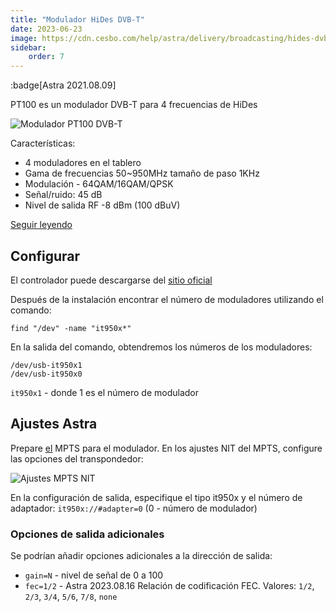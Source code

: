 ```yaml
---
title: "Modulador HiDes DVB-T"
date: 2023-06-23
image: https://cdn.cesbo.com/help/astra/delivery/broadcasting/hides-dvb-t-modulator/pt100.jpeg
sidebar:
    order: 7
---
```


:badge[Astra 2021.08.09]

PT100 es un modulador DVB-T para 4 frecuencias de HiDes

![Modulador PT100 DVB-T](https://cdn.cesbo.com/help/astra/delivery/broadcasting/hides-dvb-t-modulator/pt100.jpeg)

Características:

- 4 moduladores en el tablero
- Gama de frecuencias 50~950MHz tamaño de paso 1KHz
- Modulación - 64QAM/16QAM/QPSK
- Señal/ruido: 45 dB
- Nivel de salida RF -8 dBm (100 dBuV)

[Seguir leyendo](http://www.hides.com.tw/product_pt100_eng.html)

## Configurar[](/es/astra/delivery/hardware/hides-dvb-t-modulator#setup)

El controlador puede descargarse del [sitio oficial](http://www.hides.com.tw/downloads_eng.html)

Después de la instalación encontrar el número de moduladores utilizando el comando:

```
find "/dev" -name "it950x*"
```

En la salida del comando, obtendremos los números de los moduladores:

```
/dev/usb-it950x1
/dev/usb-it950x0
```

`it950x1` - donde 1 es el número de modulador

## Ajustes Astra[](/es/astra/delivery/hardware/hides-dvb-t-modulator#astra-settings)

Prepare [el](/es/astra/delivery/broadcasting/mpts-settings) MPTS para el modulador. En los ajustes NIT del MPTS, configure las opciones del transpondedor:

![Ajustes MPTS NIT](https://cdn.cesbo.com/help/astra/delivery/broadcasting/hides-dvb-t-modulator/mpts-nit.png)

En la configuración de salida, especifique el tipo it950x y el número de adaptador: `it950x://#adapter=0` (0 - número de modulador)

### Opciones de salida adicionales

Se podrían añadir opciones adicionales a la dirección de salida:

- `gain=N` - nivel de señal de 0 a 100
- `fec=1/2` - Astra 2023.08.16 Relación de codificación FEC. Valores: `1/2`, `2/3`, `3/4`, `5/6`, `7/8`, `none`
